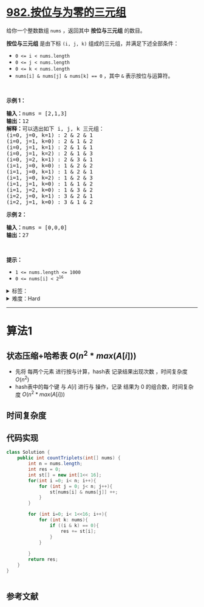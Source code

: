# [982.按位与为零的三元组](https://leetcode.cn/problems/triples-with-bitwise-and-equal-to-zero/)

<p>给你一个整数数组 <code>nums</code> ，返回其中 <strong>按位与三元组</strong> 的数目。</p>

<p><strong>按位与三元组</strong> 是由下标 <code>(i, j, k)</code> 组成的三元组，并满足下述全部条件：</p>

<ul>
	<li><code>0 &lt;= i &lt; nums.length</code></li>
	<li><code>0 &lt;= j &lt; nums.length</code></li>
	<li><code>0 &lt;= k &lt; nums.length</code></li>
	<li><code>nums[i] &amp; nums[j] &amp; nums[k] == 0</code> ，其中 <code>&amp;</code> 表示按位与运算符。</li>
</ul>
&nbsp;

<p><strong>示例 1：</strong></p>

<pre>
<strong>输入：</strong>nums = [2,1,3]
<strong>输出：</strong>12
<strong>解释：</strong>可以选出如下 i, j, k 三元组：
(i=0, j=0, k=1) : 2 &amp; 2 &amp; 1
(i=0, j=1, k=0) : 2 &amp; 1 &amp; 2
(i=0, j=1, k=1) : 2 &amp; 1 &amp; 1
(i=0, j=1, k=2) : 2 &amp; 1 &amp; 3
(i=0, j=2, k=1) : 2 &amp; 3 &amp; 1
(i=1, j=0, k=0) : 1 &amp; 2 &amp; 2
(i=1, j=0, k=1) : 1 &amp; 2 &amp; 1
(i=1, j=0, k=2) : 1 &amp; 2 &amp; 3
(i=1, j=1, k=0) : 1 &amp; 1 &amp; 2
(i=1, j=2, k=0) : 1 &amp; 3 &amp; 2
(i=2, j=0, k=1) : 3 &amp; 2 &amp; 1
(i=2, j=1, k=0) : 3 &amp; 1 &amp; 2
</pre>

<p><strong>示例 2：</strong></p>

<pre>
<strong>输入：</strong>nums = [0,0,0]
<strong>输出：</strong>27
</pre>

<p>&nbsp;</p>

<p><strong>提示：</strong></p>

<ul>
	<li><code>1 &lt;= nums.length &lt;= 1000</code></li>
	<li><code>0 &lt;= nums[i] &lt; 2<sup>16</sup></code></li>
</ul>


<details>
<summary>标签：</summary>
['位运算', '数组', '哈希表']
</details>

<details>
<summary>难度：Hard</summary>
喜欢：48
</details>


----------

# 算法1

## 状态压缩+哈希表  $O(n^2 * max(A[i]))$

- 先将 每两个元素 进行按与计算，hash表 记录结果出现次数 ，时间复杂度 $O(n^2)$
- hash表中的每个键 与 $A[i]$ 进行与 操作，记录 结果为 $0$ 的组合数，时间复杂度  $O(n^2 * max(A[i]))$

## 时间复杂度

## 代码实现

```java []
class Solution {
    public int countTriplets(int[] nums) {
        int n = nums.length;
        int res = 0;
        int st[] = new int[1<< 16];
        for(int i =0; i< n; i++){
            for (int j = 0; j< n; j++){
                st[nums[i] & nums[j]] ++;
            }
        }

        for (int i=0; i< 1<<16; i++){
            for (int k: nums){
                if ((i & k) == 0){
                    res += st[i];
                }
            }
            
        }
        return res;
    }
}
```

```cpp []

```

## 参考文献

